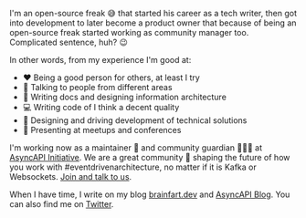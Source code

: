 I'm an open-source freak :sweat_smile: that started his career as a tech writer, then got into development to later become a product owner that because of being an open-source freak started working as community manager too. Complicated sentence, huh? :wink:

In other words, from my experience I'm good at:

- :heart: Being a good person for others, at least I try
- 💬 Talking to people from different areas
- 📖 Writing docs and designing information architecture
- 💻 Writing code of I think a decent quality
- 🎨 Designing and driving development of technical solutions
- 📢 Presenting at meetups and conferences

I'm working now as a maintainer 🚧 and community guardian 🦸🏻‍♂️ at [AsyncAPI Initiative](https://www.asyncapi.com/). We are a great community :open_hands: shaping the future of how you work with #eventdrivenarchitecture, no matter if it is Kafka or Websockets. [Join and talk to us](https://www.asyncapi.com/slack-invite/).

When I have time, I write on my blog [brainfart.dev]([https://dev.to/derberg](https://www.brainfart.dev/)) and [AsyncAPI Blog](https://www.asyncapi.com/blog/). You can also find me on [Twitter](https://twitter.com/derberq).
